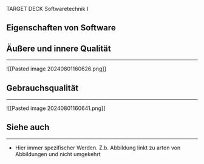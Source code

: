 
TARGET DECK
Softwaretechnik I

Eigenschaften von Software
--
## Äußere und innere Qualität
***
![[Pasted image 20240801160626.png]]
## Gebrauchsqualität
***
![[Pasted image 20240801160641.png]]
## Siehe auch
***
* Hier immer spezifischer Werden. Z.b. Abbildung linkt zu arten von Abbildungen und nicht umgekehrt